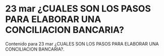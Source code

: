 # 23 mar  ¿CUALES SON LOS PASOS PARA ELABORAR UNA CONCILIACION BANCARIA?

Contenido para 23 mar  ¿CUALES SON LOS PASOS PARA ELABORAR UNA CONCILIACION BANCARIA?.